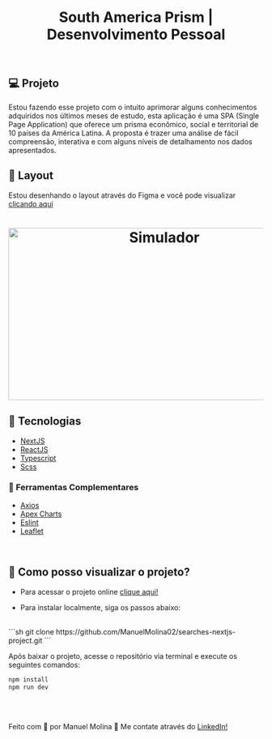 

<h1 align="center">
   South America Prism | Desenvolvimento Pessoal
</h1>

<br/>

## 💻 Projeto
 Estou fazendo esse projeto com o intuito aprimorar alguns conhecimentos adquiridos nos últimos meses de estudo, esta aplicação é uma SPA (Single Page Application) que oferece um prisma econômico, social e territorial de 10 países da América Latina. A proposta é trazer uma análise de fácil compreensão, interativa e com alguns níveis de detalhamento nos dados apresentados.

## 🔖 Layout
 Estou desenhando o layout através do Figma e você pode visualizar [clicando aqui](https://www.figma.com/file/9MydleVH9P9a8WDbxstUMZ/South-America-Prism?node-id=0%3A1)

 <h1 align="center">
    <img alt="Simulador" title="Simulador" src="./public/monitorExample.svg" width="600px" height="340px" />
</h1>



 ## 🚀 Tecnologias

- [NextJS](https://nodejs.org/en/)
- [ReactJS](https://reactjs.org)
- [Typescript](https://www.typescriptlang.org/)
- [Scss](https://sass-lang.com/)

### 📡 Ferramentas Complementares

- [Axios](https://axios-http.com/)
- [Apex Charts](https://apexcharts.com/)
- [Eslint](https://eslint.org/)
- [Leaflet](https://leafletjs.com/)

<br/>


## 🤔 Como posso visualizar o projeto?

- Para acessar o projeto online [clique aqui!](https://searches-nextjs-project.vercel.app/) 

- Para instalar localmente, siga os passos abaixo:

<br/>
```sh
git clone https://github.com/ManuelMolina02/searches-nextjs-project.git
```

Após baixar o projeto, acesse o repositório via terminal e execute os seguintes comandos:

```sh
npm install
npm run dev
```

<br/>
<br/>

Feito com 💜 por Manuel Molina 👋 Me contate através do [LinkedIn!](https://www.linkedin.com/in/manuel-angel-berger-molina-ba08b3174/)

